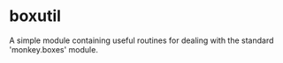 boxutil
=======

A simple module containing useful routines for dealing with the standard 'monkey.boxes' module.
